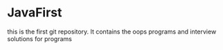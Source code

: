 # JavaFirst
this is the first git repository. It contains the oops programs and interview solutions for programs
